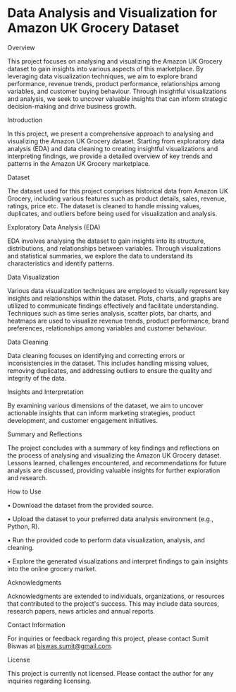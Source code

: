 # Data Analysis and Visualization for Amazon UK Grocery Dataset

Overview

This project focuses on analysing and visualizing the Amazon UK Grocery dataset to gain insights into various aspects of this marketplace. By leveraging data visualization techniques, we aim to explore brand performance, revenue trends, product performance, relationships among variables, and customer buying behaviour. Through insightful visualizations and analysis, we seek to uncover valuable insights that can inform strategic decision-making and drive business growth.

Introduction

In this project, we present a comprehensive approach to analysing and visualizing the Amazon UK Grocery dataset. Starting from exploratory data analysis (EDA) and data cleaning to creating insightful visualizations and interpreting findings, we provide a detailed overview of key trends and patterns in the Amazon UK Grocery marketplace.

Dataset

The dataset used for this project comprises historical data from Amazon UK Grocery, including various features such as product details, sales, revenue, ratings, price etc. The dataset is cleaned to handle missing values, duplicates, and outliers before being used for visualization and analysis.

Exploratory Data Analysis (EDA)

EDA involves analysing the dataset to gain insights into its structure, distributions, and relationships between variables. Through visualizations and statistical summaries, we explore the data to understand its characteristics and identify patterns.

Data Visualization

Various data visualization techniques are employed to visually represent key insights and relationships within the dataset. Plots, charts, and graphs are utilized to communicate findings effectively and facilitate understanding. Techniques such as time series analysis, scatter plots, bar charts, and heatmaps are used to visualize revenue trends, product performance, brand preferences, relationships among variables and customer behaviour.

Data Cleaning

Data cleaning focuses on identifying and correcting errors or inconsistencies in the dataset. This includes handling missing values, removing duplicates, and addressing outliers to ensure the quality and integrity of the data.


Insights and Interpretation

By examining various dimensions of the dataset, we aim to uncover actionable insights that can inform marketing strategies, product development, and customer engagement initiatives.

Summary and Reflections

The project concludes with a summary of key findings and reflections on the process of analysing and visualizing the Amazon UK Grocery dataset. Lessons learned, challenges encountered, and recommendations for future analysis are discussed, providing valuable insights for further exploration and research.

How to Use

•	Download the dataset from the provided source.

•	Upload the dataset to your preferred data analysis environment (e.g., Python, R).

•	Run the provided code to perform data visualization, analysis, and cleaning.

•	Explore the generated visualizations and interpret findings to gain insights into the online grocery market.

Acknowledgments

Acknowledgments are extended to individuals, organizations, or resources that contributed to the project's success. This may include data sources, research papers, news articles and annual reports.

Contact Information

For inquiries or feedback regarding this project, please contact Sumit Biswas at biswas.sumit@gmail.com.

License

This project is currently not licensed. Please contact the author for any inquiries regarding licensing.
